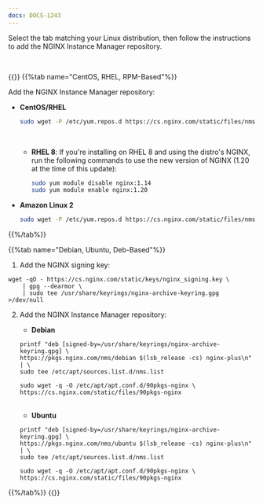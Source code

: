 ```yaml
---
docs: DOCS-1243
---
```


Select the tab matching your Linux distribution, then follow the instructions to add the NGINX Instance Manager repository.

<br>

{{<tabs name="install_repo">}}
{{%tab name="CentOS, RHEL, RPM-Based"%}}

Add the NGINX Instance Manager repository:

- **CentOS/RHEL**

   ```bash
   sudo wget -P /etc/yum.repos.d https://cs.nginx.com/static/files/nms.repo
   ```

   <br>

  - **RHEL 8**: If you're installing on RHEL 8 and using the distro's NGINX, run the following commands to use the new version of NGINX (1.20 at the time of this update):

    ```bash
    sudo yum module disable nginx:1.14
    sudo yum module enable nginx:1.20
    ```

- **Amazon Linux 2**

   ```bash
   sudo wget -P /etc/yum.repos.d https://cs.nginx.com/static/files/nms-amazon2.repo
   ```

{{%/tab%}}

{{%tab name="Debian, Ubuntu, Deb-Based"%}}

1. Add the NGINX signing key:

  ```shell
  wget -qO - https://cs.nginx.com/static/keys/nginx_signing.key \
      | gpg --dearmor \
      | sudo tee /usr/share/keyrings/nginx-archive-keyring.gpg >/dev/null 
  ```

2. Add the NGINX Instance Manager repository:

   - **Debian**

    ```shell
    printf "deb [signed-by=/usr/share/keyrings/nginx-archive-keyring.gpg] \
    https://pkgs.nginx.com/nms/debian $(lsb_release -cs) nginx-plus\n" | \
    sudo tee /etc/apt/sources.list.d/nms.list

    sudo wget -q -O /etc/apt/apt.conf.d/90pkgs-nginx \
    https://cs.nginx.com/static/files/90pkgs-nginx
    ```

     <br>

   - **Ubuntu**

    ```shell
    printf "deb [signed-by=/usr/share/keyrings/nginx-archive-keyring.gpg] \
    https://pkgs.nginx.com/nms/ubuntu $(lsb_release -cs) nginx-plus\n" | \
    sudo tee /etc/apt/sources.list.d/nms.list

    sudo wget -q -O /etc/apt/apt.conf.d/90pkgs-nginx \
    https://cs.nginx.com/static/files/90pkgs-nginx
    ```

{{%/tab%}}
{{</tabs>}}

